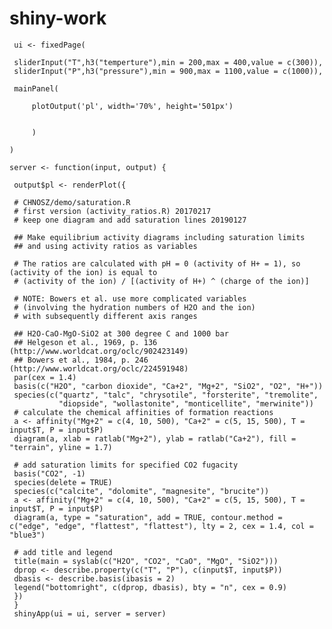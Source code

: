 # shiny-work
     ui <- fixedPage(
       
     sliderInput("T",h3("temperture"),min = 200,max = 400,value = c(300)),
     sliderInput("P",h3("pressure"),min = 900,max = 1100,value = c(1000)),
          
     mainPanel(
        
         plotOutput('pl', width='70%', height='501px')
         
                     
         )
       
    )

    server <- function(input, output) {

     output$pl <- renderPlot({

     # CHNOSZ/demo/saturation.R
     # first version (activity_ratios.R) 20170217
     # keep one diagram and add saturation lines 20190127
     
     ## Make equilibrium activity diagrams including saturation limits
     ## and using activity ratios as variables
     
     # The ratios are calculated with pH = 0 (activity of H+ = 1), so (activity of the ion) is equal to
     # (activity of the ion) / [(activity of H+) ^ (charge of the ion)]
     
     # NOTE: Bowers et al. use more complicated variables
     # (involving the hydration numbers of H2O and the ion)
     # with subsequently different axis ranges
     
     ## H2O-CaO-MgO-SiO2 at 300 degree C and 1000 bar
     ## Helgeson et al., 1969, p. 136 (http://www.worldcat.org/oclc/902423149)
     ## Bowers et al., 1984, p. 246 (http://www.worldcat.org/oclc/224591948)
     par(cex = 1.4)
     basis(c("H2O", "carbon dioxide", "Ca+2", "Mg+2", "SiO2", "O2", "H+"))
     species(c("quartz", "talc", "chrysotile", "forsterite", "tremolite",
               "diopside", "wollastonite", "monticellite", "merwinite"))
     # calculate the chemical affinities of formation reactions
     a <- affinity("Mg+2" = c(4, 10, 500), "Ca+2" = c(5, 15, 500), T = input$T, P = input$P)
     diagram(a, xlab = ratlab("Mg+2"), ylab = ratlab("Ca+2"), fill = "terrain", yline = 1.7)
     
     # add saturation limits for specified CO2 fugacity
     basis("CO2", -1)
     species(delete = TRUE)
     species(c("calcite", "dolomite", "magnesite", "brucite"))
     a <- affinity("Mg+2" = c(4, 10, 500), "Ca+2" = c(5, 15, 500), T = input$T, P = input$P)
     diagram(a, type = "saturation", add = TRUE, contour.method = c("edge", "edge", "flattest", "flattest"), lty = 2, cex = 1.4, col = "blue3")
     
     # add title and legend
     title(main = syslab(c("H2O", "CO2", "CaO", "MgO", "SiO2")))
     dprop <- describe.property(c("T", "P"), c(input$T, input$P))
     dbasis <- describe.basis(ibasis = 2)
     legend("bottomright", c(dprop, dbasis), bty = "n", cex = 0.9)                   
     })    
     } 
     shinyApp(ui = ui, server = server)
